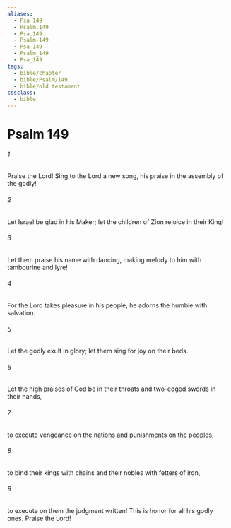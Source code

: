 ```yaml
---
aliases:
  - Psa 149
  - Psalm.149
  - Psa.149
  - Psalm-149
  - Psa-149
  - Psalm_149
  - Psa_149
tags:
  - bible/chapter
  - bible/Psalm/149
  - bible/old testament
cssclass:
  - bible
---
```


# Psalm 149

###### 1
Praise the Lord! Sing to the Lord a new song, his praise in the assembly of the godly!
###### 2
Let Israel be glad in his Maker; let the children of Zion rejoice in their King!
###### 3
Let them praise his name with dancing, making melody to him with tambourine and lyre!
###### 4
For the Lord takes pleasure in his people; he adorns the humble with salvation.
###### 5
Let the godly exult in glory; let them sing for joy on their beds.
###### 6
Let the high praises of God be in their throats and two-edged swords in their hands,
###### 7
to execute vengeance on the nations and punishments on the peoples,
###### 8
to bind their kings with chains and their nobles with fetters of iron,
###### 9
to execute on them the judgment written! This is honor for all his godly ones. Praise the Lord!


